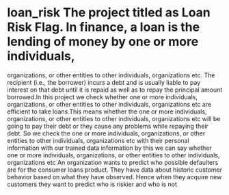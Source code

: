 # loan_risk The project titled as Loan Risk Flag. In finance, a loan is the lending of money by one or more individuals, 
organizations, or other entities to other individuals, organizations etc. The recipient (i.e., the borrower) 
incurs a debt and is usually liable to pay interest on that debt until it is repaid as well as to repay the 
principal amount borrowed.In this project we check whether one or more individuals, organizations, or 
other entities to other individuals, organizations etc are efficient to take loans.This means whether the one 
or more individuals, organizations, or other entities to other individuals, organizations etc will be going 
to pay their debt or they cause any problems while repaying their debt.
So we check the one or more individuals, organizations, or other entities to other individuals, 
organizations etc with their personal information with our trained data information by this we can say 
whether one or more individuals, organizations, or other entities to other individuals, organizations etc 
An organization wants to predict who possible defaulters are for the consumer loans product. They have 
data about historic customer behavior based on what they have observed. Hence when they acquire new 
customers they want to predict who is riskier and who is not
